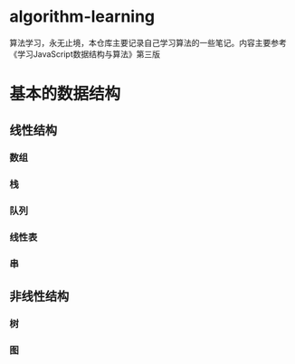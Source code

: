 # algorithm-learning
算法学习，永无止境，本仓库主要记录自己学习算法的一些笔记。内容主要参考《学习JavaScript数据结构与算法》第三版
# 基本的数据结构
## 线性结构
### 数组
### 栈
### 队列
### 线性表
### 串
## 非线性结构
### 树
### 图
